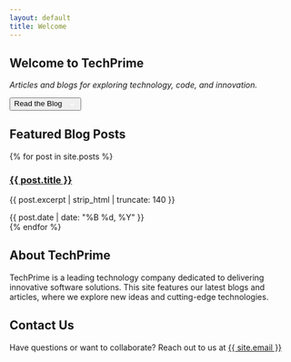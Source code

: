 ```yaml
---
layout: default
title: Welcome
---
```


<section class="hero" id="home" tabindex="0" aria-label="Welcome section">
  <h1>Welcome to TechPrime</h1>
  <p><em>Articles and blogs for exploring technology, code, and innovation.</em></p>
  <button class="btn-primary" onclick="document.getElementById('blog').scrollIntoView({behavior:'smooth'})" aria-label="Scroll to Blog section">
    Read the Blog
    <svg viewBox="0 0 24 24" aria-hidden="true" focusable="false" style="width:16px; height:16px; fill:none; stroke-width:2; stroke-linecap:round; stroke-linejoin:round; stroke:white; vertical-align:middle; margin-left:6px;">
      <path d="M7 10l5 5 5-5" />
    </svg>
  </button>
</section>

<section class="featured-blogs" id="blog" aria-label="Featured blog posts">
  <h2>Featured Blog Posts</h2>
  <div class="blog-grid">
    {% for post in site.posts %}
    <article class="blog-card" tabindex="0" role="article" aria-labelledby="post-{{ forloop.index }}-title" aria-describedby="post-{{ forloop.index }}-desc">
      <h3 id="post-{{ forloop.index }}-title">
        <a href="{{ post.url | relative_url }}">{{ post.title }}</a>
      </h3>
      <p id="post-{{ forloop.index }}-desc">{{ post.excerpt | strip_html | truncate: 140 }}</p>
      <time datetime="{{ post.date | date_to_xmlschema }}">{{ post.date | date: "%B %d, %Y" }}</time>
    </article>
    {% endfor %}
  </div>
</section>

<section class="about" id="about" aria-label="About TechPrime">
  <h2>About TechPrime</h2>
  <p>TechPrime is a leading technology company dedicated to delivering innovative software solutions. This site features our latest blogs and articles, where we explore new ideas and cutting-edge technologies.</p>
</section>

<section class="contact" id="contact" aria-label="Contact TechPrime">
  <h2>Contact Us</h2>
  <p>Have questions or want to collaborate? Reach out to us at <a href="mailto:{{ site.email }}">{{ site.email }}</a></p>
</section>
